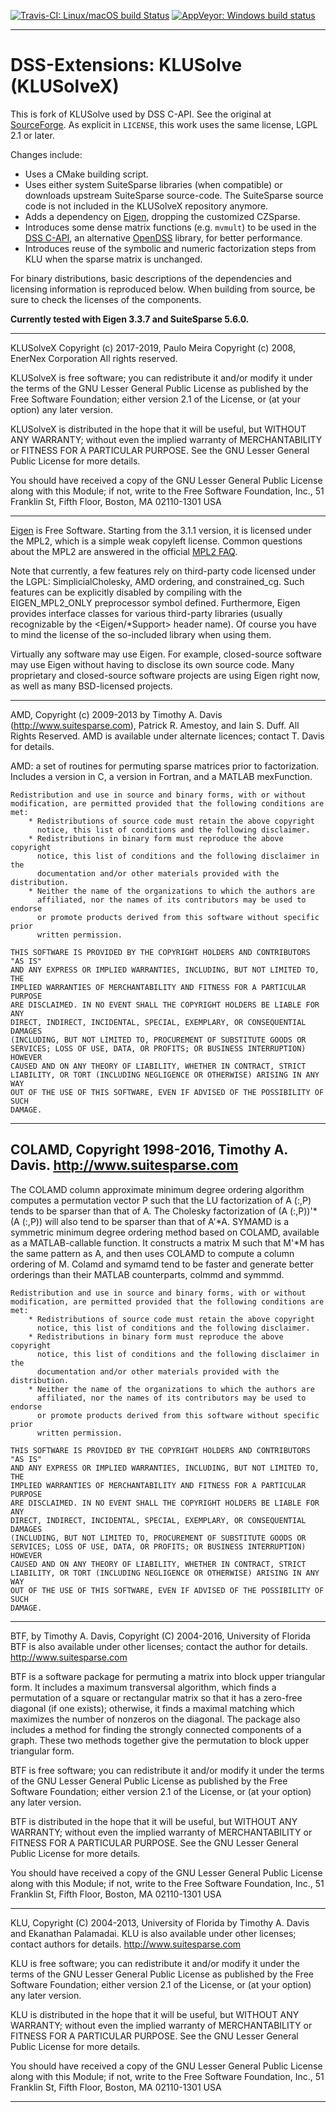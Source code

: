 [![Travis-CI: Linux/macOS build Status](https://travis-ci.com/dss-extensions/klusolve.svg?branch=master)](https://travis-ci.com/dss-extensions/klusolve)
[![AppVeyor: Windows build status](https://ci.appveyor.com/api/projects/status/k87v4udm4paiykap/branch/master?svg=true)](https://ci.appveyor.com/project/PMeira/klusolve/branch/master)

---

# DSS-Extensions: KLUSolve (KLUSolveX)

This is fork of KLUSolve used by DSS C-API. See the original at [SourceForge](https://sourceforge.net/p/klusolve/code/HEAD/tree/). As explicit in `LICENSE`, this work uses the same license, LGPL 2.1 or later.

Changes include:
- Uses a CMake building script.
- Uses either system SuiteSparse libraries (when compatible) or downloads upstream SuiteSparse source-code. The SuiteSparse source code is not included in the KLUSolveX repository anymore.
- Adds a dependency on [Eigen](http://eigen.tuxfamily.org/), dropping the customized CZSparse.
- Introduces some dense matrix functions (e.g. `mvmult`) to be used in the [DSS C-API](https://github.com/dss-extensions/dss_capi/), an alternative [OpenDSS](sf.net/p/electricdss) library, for better performance.
- Introduces reuse of the symbolic and numeric factorization steps from KLU when the sparse matrix is unchanged.

For binary distributions, basic descriptions of the dependencies and licensing information is reproduced below. When building from source, be sure to check the licenses of the components.

**Currently tested with Eigen 3.3.7 and SuiteSparse 5.6.0.**

---

KLUSolveX
Copyright (c) 2017-2019, Paulo Meira
Copyright (c) 2008, EnerNex Corporation
All rights reserved.

KLUSolveX is free software; you can redistribute it and/or
modify it under the terms of the GNU Lesser General Public
License as published by the Free Software Foundation; either
version 2.1 of the License, or (at your option) any later version.

KLUSolveX is distributed in the hope that it will be useful,
but WITHOUT ANY WARRANTY; without even the implied warranty of
MERCHANTABILITY or FITNESS FOR A PARTICULAR PURPOSE.  See the GNU
Lesser General Public License for more details.

You should have received a copy of the GNU Lesser General Public
License along with this Module; if not, write to the Free Software
Foundation, Inc., 51 Franklin St, Fifth Floor, Boston, MA  02110-1301  USA

---

[Eigen](http://eigen.tuxfamily.org/) is Free Software. Starting from the 3.1.1 version, it is licensed under the MPL2, which is a simple weak copyleft license. Common questions about the MPL2 are answered in the official [MPL2 FAQ](http://www.mozilla.org/MPL/2.0/FAQ.html).

Note that currently, a few features rely on third-party code licensed under the LGPL: SimplicialCholesky, AMD ordering, and constrained_cg. Such features can be explicitly disabled by compiling with the EIGEN_MPL2_ONLY preprocessor symbol defined. Furthermore, Eigen provides interface classes for various third-party libraries (usually recognizable by the <Eigen/*Support> header name). Of course you have to mind the license of the so-included library when using them.

Virtually any software may use Eigen. For example, closed-source software may use Eigen without having to disclose its own source code. Many proprietary and closed-source software projects are using Eigen right now, as well as many BSD-licensed projects. 

---

AMD, Copyright (c) 2009-2013 by Timothy A. Davis (http://www.suitesparse.com),
Patrick R. Amestoy, and Iain S. Duff.  All Rights Reserved.  AMD is available
under alternate licences; contact T. Davis for details.

AMD:  a set of routines for permuting sparse matrices prior to
    factorization.  Includes a version in C, a version in Fortran, and a MATLAB
    mexFunction.
   
    Redistribution and use in source and binary forms, with or without
    modification, are permitted provided that the following conditions are met:
        * Redistributions of source code must retain the above copyright
          notice, this list of conditions and the following disclaimer.
        * Redistributions in binary form must reproduce the above copyright
          notice, this list of conditions and the following disclaimer in the
          documentation and/or other materials provided with the distribution.
        * Neither the name of the organizations to which the authors are
          affiliated, nor the names of its contributors may be used to endorse
          or promote products derived from this software without specific prior
          written permission.

    THIS SOFTWARE IS PROVIDED BY THE COPYRIGHT HOLDERS AND CONTRIBUTORS "AS IS"
    AND ANY EXPRESS OR IMPLIED WARRANTIES, INCLUDING, BUT NOT LIMITED TO, THE
    IMPLIED WARRANTIES OF MERCHANTABILITY AND FITNESS FOR A PARTICULAR PURPOSE
    ARE DISCLAIMED. IN NO EVENT SHALL THE COPYRIGHT HOLDERS BE LIABLE FOR ANY
    DIRECT, INDIRECT, INCIDENTAL, SPECIAL, EXEMPLARY, OR CONSEQUENTIAL DAMAGES
    (INCLUDING, BUT NOT LIMITED TO, PROCUREMENT OF SUBSTITUTE GOODS OR
    SERVICES; LOSS OF USE, DATA, OR PROFITS; OR BUSINESS INTERRUPTION) HOWEVER
    CAUSED AND ON ANY THEORY OF LIABILITY, WHETHER IN CONTRACT, STRICT
    LIABILITY, OR TORT (INCLUDING NEGLIGENCE OR OTHERWISE) ARISING IN ANY WAY
    OUT OF THE USE OF THIS SOFTWARE, EVEN IF ADVISED OF THE POSSIBILITY OF SUCH
    DAMAGE.

   
---


COLAMD, Copyright 1998-2016, Timothy A. Davis.  http://www.suitesparse.com
-------------------------------------------------------------------------------

The COLAMD column approximate minimum degree ordering algorithm computes
a permutation vector P such that the LU factorization of A (:,P)
tends to be sparser than that of A.  The Cholesky factorization of
(A (:,P))'*(A (:,P)) will also tend to be sparser than that of A'*A.
SYMAMD is a symmetric minimum degree ordering method based on COLAMD,
available as a MATLAB-callable function.  It constructs a matrix M such
that M'*M has the same pattern as A, and then uses COLAMD to compute a column
ordering of M.  Colamd and symamd tend to be faster and generate better
orderings than their MATLAB counterparts, colmmd and symmmd.

    Redistribution and use in source and binary forms, with or without
    modification, are permitted provided that the following conditions are met:
        * Redistributions of source code must retain the above copyright
          notice, this list of conditions and the following disclaimer.
        * Redistributions in binary form must reproduce the above copyright
          notice, this list of conditions and the following disclaimer in the
          documentation and/or other materials provided with the distribution.
        * Neither the name of the organizations to which the authors are
          affiliated, nor the names of its contributors may be used to endorse
          or promote products derived from this software without specific prior
          written permission.

    THIS SOFTWARE IS PROVIDED BY THE COPYRIGHT HOLDERS AND CONTRIBUTORS "AS IS"
    AND ANY EXPRESS OR IMPLIED WARRANTIES, INCLUDING, BUT NOT LIMITED TO, THE
    IMPLIED WARRANTIES OF MERCHANTABILITY AND FITNESS FOR A PARTICULAR PURPOSE
    ARE DISCLAIMED. IN NO EVENT SHALL THE COPYRIGHT HOLDERS BE LIABLE FOR ANY
    DIRECT, INDIRECT, INCIDENTAL, SPECIAL, EXEMPLARY, OR CONSEQUENTIAL DAMAGES
    (INCLUDING, BUT NOT LIMITED TO, PROCUREMENT OF SUBSTITUTE GOODS OR
    SERVICES; LOSS OF USE, DATA, OR PROFITS; OR BUSINESS INTERRUPTION) HOWEVER
    CAUSED AND ON ANY THEORY OF LIABILITY, WHETHER IN CONTRACT, STRICT
    LIABILITY, OR TORT (INCLUDING NEGLIGENCE OR OTHERWISE) ARISING IN ANY WAY
    OUT OF THE USE OF THIS SOFTWARE, EVEN IF ADVISED OF THE POSSIBILITY OF SUCH
    DAMAGE.

---

BTF, by Timothy A. Davis, Copyright (C) 2004-2016, University of Florida
BTF is also available under other licenses; contact the author for details.
http://www.suitesparse.com

BTF is a software package for permuting a matrix into block upper triangular
form.  It includes a maximum transversal algorithm, which finds a permutation
of a square or rectangular matrix so that it has a zero-free diagonal (if one
exists); otherwise, it finds a maximal matching which maximizes the number of
nonzeros on the diagonal.  The package also includes a method for finding the
strongly connected components of a graph.  These two methods together give the
permutation to block upper triangular form.

BTF is free software; you can redistribute it and/or
modify it under the terms of the GNU Lesser General Public
License as published by the Free Software Foundation; either
version 2.1 of the License, or (at your option) any later version.

BTF is distributed in the hope that it will be useful,
but WITHOUT ANY WARRANTY; without even the implied warranty of
MERCHANTABILITY or FITNESS FOR A PARTICULAR PURPOSE.  See the GNU
Lesser General Public License for more details.

You should have received a copy of the GNU Lesser General Public
License along with this Module; if not, write to the Free Software
Foundation, Inc., 51 Franklin St, Fifth Floor, Boston, MA  02110-1301  USA

---

KLU, Copyright (C) 2004-2013, University of Florida
by Timothy A. Davis and Ekanathan Palamadai.
KLU is also available under other licenses; contact authors for details.
http://www.suitesparse.com

KLU is free software; you can redistribute it and/or
modify it under the terms of the GNU Lesser General Public
License as published by the Free Software Foundation; either
version 2.1 of the License, or (at your option) any later version.

KLU is distributed in the hope that it will be useful,
but WITHOUT ANY WARRANTY; without even the implied warranty of
MERCHANTABILITY or FITNESS FOR A PARTICULAR PURPOSE.  See the GNU
Lesser General Public License for more details.

You should have received a copy of the GNU Lesser General Public
License along with this Module; if not, write to the Free Software
Foundation, Inc., 51 Franklin St, Fifth Floor, Boston, MA  02110-1301  USA

---
